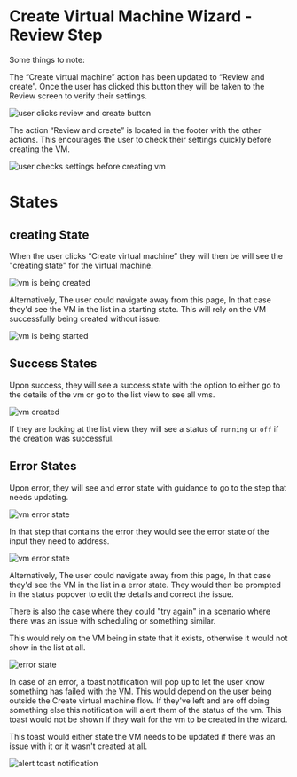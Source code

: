 # Create Virtual Machine Wizard - Review Step

Some things to note:

The “Create virtual machine” action has been updated to “Review and create”.
Once the user has clicked this button they will be taken to the Review screen to verify their settings.

![user clicks review and create button](img/review-and-create-action.png)

The action “Review and create” is located in the footer with the other actions.
This encourages the user to check their settings quickly before creating the VM.

![user checks settings before creating vm](img/check-settings.png)

# States

## creating State

When the user clicks “Create virtual machine” they will then be will see the "creating state" for the virtual machine.

![vm is being created](img/vm-creating.png)

Alternatively, The user could navigate away from this page, In that case they'd see the VM in the list in a starting state. This will rely on the VM successfully being created without issue.

![vm is being started](img/vm-starting.png)

## Success States

Upon success, they will see a success state with the option to either go to the details of the vm or go to the list view to see all vms. 

![vm created](img/vm-created.png)

If they are looking at the list view they will see a status of `running` or `off` if the creation was successful. 

## Error States

Upon error, they will see and error state with guidance to go to the step that needs updating.

![vm error state](img/vm-error-state-while-creating.png)

In that step that contains the error they would see the error state of the input they need to address.

![vm error state](img/error-state-input.png)

Alternatively, The user could navigate away from this page, In that case they'd see the VM in the list in a error state. They would then be prompted in the status popover to edit the details and correct the issue. 

There is also the case where they could "try again" in a scenario where there was an issue with scheduling or something similar. 

This would rely on the VM being in state that it exists, otherwise it would not show in the list at all.

![error state](img/error-popover.png)

In case of an error, a toast notification will pop up to let the user know something has failed with the VM. This would depend on the user being outside the Create virtual machine flow. If they've left and are off doing something else this notification will alert them of the status of the vm. This toast would not be shown if they wait for the vm to be created in the wizard.

This toast would either state the VM needs to be updated if there was an issue with it or it wasn't created at all.

![alert toast notification](img/alert-toast-notification.png)


